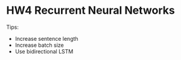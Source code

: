 # HW4 Recurrent Neural Networks

Tips:
- Increase sentence length
- Increase batch size
- Use bidirectional LSTM